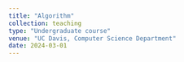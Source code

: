 ```yaml
---
title: "Algorithm"
collection: teaching
type: "Undergraduate course"
venue: "UC Davis, Computer Science Department"
date: 2024-03-01
---
```

